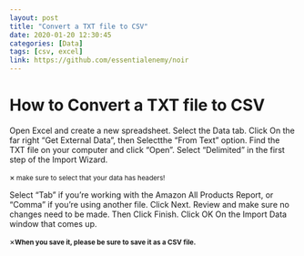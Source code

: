 ```yaml
---
layout: post
title: "Convert a TXT file to CSV"
date: 2020-01-20 12:30:45
categories: [Data]
tags: [csv, excel]
link: https://github.com/essentialenemy/noir
---
```


# How to Convert a TXT file to CSV


<span class="fixed">Open</span>   Excel and create a new spreadsheet.
<span class="fixed">Select</span> the Data tab.
<span class="fixed">Click</span> On the far right “Get External Data”, then <span class="fixed">Select</span>the “From Text” option.
<span class="fixed">Find</span> the TXT file on your computer and click “Open”.
<span class="fixed">Select</span> “Delimited” in the first step of the Import Wizard.
<p class="red"><span class="closebtn" onclick="this.parentElement.style.display='none';">&times;</span><small><b> </b> make sure to select that your data has headers!</small></p>

 <span class="fixed">Select</span>   “Tab” if you’re working with the Amazon All Products Report, or “Comma” if you’re using another file. 
<span class="fixed">Click</span> Next.
<span class="fixed">Review</span>   and make sure no changes need to be made. Then
 <span class="fixed">Click</span> Finish.
 <span class="fixed">Click</span> OK On the Import Data window that comes up.

<p class="yellow"><span class="closebtn" onclick="this.parentElement.style.display='none';">&times;</span><small><b>When you save it, please be sure to save it as a CSV file.</b>
